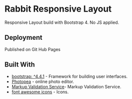 # Rabbit Responsive Layout

Responsive Layout build with Bootstrap 4. No JS applied.

## Deployment

Published on Git Hub Pages

## Built With

- [bootstrap: ^4.4.1](https://getbootstrap.com/) - Framework for building user interfaces.
- [Photopea](https://www.photopea.com/) - online photo editor.
- [Markup Validation Service](https://validator.w3.org/)- Markup Validation Service.
- [font awesome icons](https://fontawesome.com/icons?d=gallery&m=free) - Icons.
